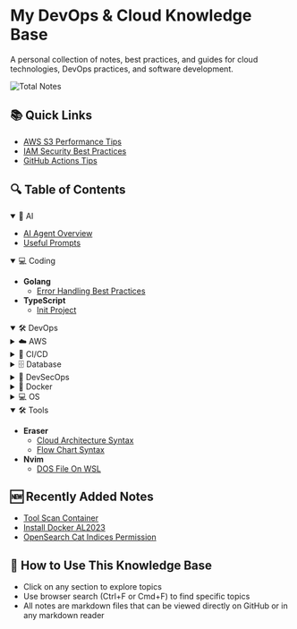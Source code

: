 # My DevOps & Cloud Knowledge Base

A personal collection of notes, best practices, and guides for cloud technologies, DevOps practices, and software development.

![Total Notes](https://img.shields.io/badge/Total_Notes-74-blue)

## 📚 Quick Links

- [AWS S3 Performance Tips](notes/devops/aws/storage/s3/enhance-performance.md)
- [IAM Security Best Practices](notes/devops/aws/security/iam-abac.md)
- [GitHub Actions Tips](notes/devops/cicd/github-action-tips.md)

## 🔍 Table of Contents

<details open>
<summary>🧠 AI</summary>

- [AI Agent Overview](notes/ai/ai-agent-overview.md)
- [Useful Prompts](notes/ai/useful-prompts.md)
</details>

<details open>
<summary>💻 Coding</summary>

- **Golang**
  - [Error Handling Best Practices](notes/coding/golang/error-handling-best-practices.md)
- **TypeScript**
  - [Init Project](notes/coding/typescript/init-project.md)
  </details>

<details open>
<summary>🛠️ DevOps</summary>

<details>
<summary>☁️ AWS</summary>

<details>
<summary>Compute</summary>

- **API Gateway**
  - [Security](notes/devops/aws/compute/api-gateway/security.md)
- **EC2**
  - [Add User](notes/devops/aws/compute/ec2/add-user.md)
  - [Connect EC2 Methods](notes/devops/aws/compute/ec2/connect-ec2-methods.md)
  - [IMDS](notes/devops/aws/compute/ec2/imds.md)
  - [Lost EC2 Credentials](notes/devops/aws/compute/ec2/lost-ec2-credentials.md)
  - [Mount Second Volume](notes/devops/aws/compute/ec2/mount-second-volume.md)
  - [Windows EC2](notes/devops/aws/compute/ec2/windows-ec2.md)
- **ECS**
  - [Monitor ECS Containers With ECS Exec](notes/devops/aws/compute/ecs/monitor-ecs-containers-with-ecs-exec.md)
- **EKS**
  - [Add Cluster To ArgoCD](notes/devops/aws/compute/eks/add-cluster-to-argocd.md)
  - [Application Load Balancer](notes/devops/aws/compute/eks/application-load-balancer.md)
  - [IAM User Access Authentication](notes/devops/aws/compute/eks/iam-user-access-authentication.md)
  - [Install AWS Load Balancer Controller](notes/devops/aws/compute/eks/install-aws-load-balancer-controller.md)
- **Step Functions**
  - [Intrinsic Functions In Step Functions](notes/devops/aws/compute/step-function/intrinsic-functions-in-step-functions.md)
  </details>

<details>
<summary>Database</summary>

- **ElastiCache**
  - [Persistence](notes/devops/aws/database/elasticache/persistence.md)
- **RDS**
  - [Enable RDS Audit Log](notes/devops/aws/database/rds/enable-rds-audit-log.md)
  - [Export RDS Postgres S3](notes/devops/aws/database/rds/export-rds-postgres-s3.md)
  </details>

<details>
<summary>Development</summary>

- [CodeBuild Troubleshooting](notes/devops/aws/development/codebuild-troubleshooting.md)
</details>

<details>
<summary>Management</summary>

- [Best Practice Manage Instance With SSM](notes/devops/aws/management/best-practice-manage-instance-with-ssm.md)
- [CloudTrail](notes/devops/aws/management/cloudtrail.md)
- [EventBridge](notes/devops/aws/management/eventbridge.md)
- [Monitor Account Activity](notes/devops/aws/management/monitor-account-activity.md)
- [SSM Parameter Types](notes/devops/aws/management/ssm-parameter-types.md)
</details>

<details>
<summary>Monitoring</summary>

- [Athena Improve Performance](notes/devops/aws/monitoring/athena-improve-performance.md)
- **CloudWatch**
  - [CloudWatch Agent Procstat Plugin](notes/devops/aws/monitoring/cloudwatch/cloudwatch-agent-procstat-plugin.md)
  - [CloudWatch Agent Troubleshooting](notes/devops/aws/monitoring/cloudwatch/cloudwatch-agent-troubleshooting.md)
  - [Contributor Insights](notes/devops/aws/monitoring/cloudwatch/contributor-insights.md)
  </details>

<details>
<summary>Networking</summary>

- [Access And Query AWS Load Balancer Access Logs](notes/devops/aws/network/access-and-query-aws-load-balancer-access-logs.md)
- [Client VPN Authentication Types](notes/devops/aws/network/client-vpn-authentication-types.md)
- [DNS Resolution](notes/devops/aws/network/dns-resolution.md)
- [Site To Site VPN](notes/devops/aws/network/site-to-site-vpn.md)
- [VPC Endpoint](notes/devops/aws/network/vpc-endpoint.md)
- [VPC Flow Logs](notes/devops/aws/network/vpc-flow-logs.md)
</details>

<details>
<summary>Others</summary>

- [CloudFront Security](notes/devops/aws/others/cloudfront-security.md)
- [Cost Optimization For FinOps](notes/devops/aws/others/cost-optimization-for-finops.md)
- [Custom Resources](notes/devops/aws/others/custom-resources.md)
- [Quickly Create Lambda CDK](notes/devops/aws/others/quickly-create-lambda-cdk.md)
</details>

<details>
<summary>🔒 Security</summary>

- [Cognito](notes/devops/aws/security/cognito.md)
- [Deal With Compromised Resource](notes/devops/aws/security/deal-with-compromised-resource.md)
- [IAM ABAC](notes/devops/aws/security/iam-abac.md)
- [IAM Policy For AWS S3 Sync](notes/devops/aws/security/iam-policy-for-aws-s3-sync.md)
- [IAM Policy For Step Functions Triggering Other Step Functions](notes/devops/aws/security/iam-policy-for-step-functions-triggering-other-step-functions.md)
- [IAM Policy For The Role To Build And Push Docker To ECR](notes/devops/aws/security/iam-policy-for-the-role-to-build-and-push-docker-to-ecr.md)
- [IAM Policy To Access Fleet Manager](notes/devops/aws/security/iam-policy-to-access-fleet-manager.md)
- [IAM Policy To Manage Own User](notes/devops/aws/security/iam-policy-to-manage-own-user.md)
- [Revoke IAM Role Temporary Credentials](notes/devops/aws/security/revoke-iam-role-temporary-credentials.md)
</details>

<details>
<summary>Storage</summary>

- [Choose Right Storage Solution](notes/devops/aws/storage/choose-right-storage-solution.md)
- **S3**
  - [Access Point](notes/devops/aws/storage/s3/access-point.md)
  - [Check Object Integrity](notes/devops/aws/storage/s3/checkobject-integrity.md)
  - [Enhance Performance](notes/devops/aws/storage/s3/enhance-performance.md)
  - [Example S3 Policies](notes/devops/aws/storage/s3/example-s3-policies.md)
  - [Management](notes/devops/aws/storage/s3/management.md)
  - [Object Lock](notes/devops/aws/storage/s3/object-lock.md)
  - [Regain Access To Locked S3 Buckets](notes/devops/aws/storage/s3/regain-access-to-locked-s3-buckets.md)
  - [Security](notes/devops/aws/storage/s3/security.md)
  - [Storage Classes](notes/devops/aws/storage/s3/storage-classes.md)
  - [Troubleshooting](notes/devops/aws/storage/s3/troubleshooting.md)
  </details>
  </details>

<details>
<summary>🔄 CI/CD</summary>

- [GitHub Action Tips](notes/devops/cicd/github-action-tips.md)
- [Harden Security AWS GitHub OIDC](notes/devops/cicd/harden-security-aws-github-oidc.md)
</details>

<details>
<summary>🗄️ Database</summary>

- [Install PostgreSQL 16 On Amazon Linux 2023](notes/devops/database/install-postgres-16-on-amazon-linux-2023.md)
- [OpenSearch Cat Indices Permission](notes/devops/database/opensearch-cat-indices-permission.md)
</details>

<details>
<summary>🔐 DevSecOps</summary>

- [Roadmap](notes/devops/devsecops/roadmap.md)
- [Tool Scan Container](notes/devops/devsecops/tool-scan-container.md)
</details>

<details>
<summary>🐳 Docker</summary>

- [Docker Compose Containers Depend On Other Containers](notes/devops/docker/docker-compose-containers-depend-on-other-containers.md)
</details>

<details>
<summary>💻 OS</summary>

- **Linux**
  - **CentOS**
    - **6**
      - [Setup VNC](notes/devops/os/linux/centos/6/setup-vnc.md)
  - [Create User With Key](notes/devops/os/linux/create-user-with-key.md)
  - [Disk Management](notes/devops/os/linux/disk-management.md)
  - [Install Docker AL2023](notes/devops/os/linux/install-docker-al2023.md)
  </details>
  </details>

<details open>
<summary>🛠️ Tools</summary>

- **Eraser**
  - [Cloud Architecture Syntax](notes/tools/eraser/cloud-architecture-syntax.md)
  - [Flow Chart Syntax](notes/tools/eraser/flow-chart-syntax.md)
- **Nvim**
  - [DOS File On WSL](notes/tools/nvim/dos-file-on-wsl.md)
  </details>

## 🆕 Recently Added Notes

- [Tool Scan Container](notes/devops/devsecops/tool-scan-container.md)
- [Install Docker AL2023](notes/devops/os/linux/install-docker-al2023.md)
- [OpenSearch Cat Indices Permission](notes/devops/database/opensearch-cat-indices-permission.md)

## 🔎 How to Use This Knowledge Base

- Click on any section to explore topics
- Use browser search (Ctrl+F or Cmd+F) to find specific topics
- All notes are markdown files that can be viewed directly on GitHub or in any markdown reader
